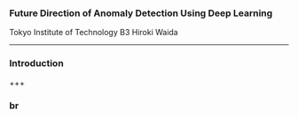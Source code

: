 ### Future Direction of Anomaly Detection Using Deep Learning
Tokyo Institute of Technology B3
Hiroki Waida

---
### Introduction

+++

### br
